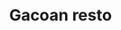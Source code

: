 ---
title: "Gacoan resto"
link: "guides/mie"
description: "Your favorite Mie, just around the corner!"
products:
    -
     sku: "avocado01"
     name: "Avocados"
     price: "2.99"
     image: "../images/avocados.png"
    -
     sku: "pear01"
     name: "Pears"
     price: "1.99"
     image: "../images/pear.png"
    -
     sku: "raspb01"
     name: "Raspberries"
     price: "4.99"
     image: "../images/raspberries.png"
    -
     sku: "strawb01"
     name: "Strawberries"
     price: "7.99"
     image: "../images/strawberries.png"
    -
     sku: "orange01"
     name: "Oranges"
     price: "0.99"
     image: "../images/orange.png"
    -
     sku: "grapes01"
     name: "Grapes"
     price: "2.39"
     image: "../images/grapes.png"
---